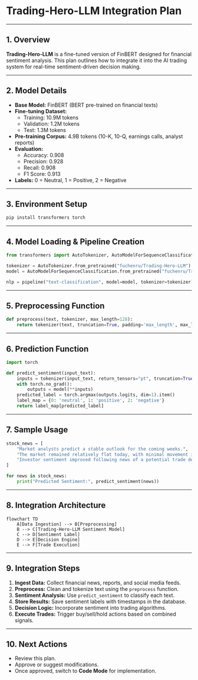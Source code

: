 # Trading-Hero-LLM Integration Plan

---

## 1. Overview

**Trading-Hero-LLM** is a fine-tuned version of FinBERT designed for financial sentiment analysis. This plan outlines how to integrate it into the AI trading system for real-time sentiment-driven decision making.

---

## 2. Model Details

- **Base Model:** FinBERT (BERT pre-trained on financial texts)
- **Fine-tuning Dataset:**
  - Training: 10.9M tokens
  - Validation: 1.2M tokens
  - Test: 1.3M tokens
- **Pre-training Corpus:** 4.9B tokens (10-K, 10-Q, earnings calls, analyst reports)
- **Evaluation:**
  - Accuracy: 0.908
  - Precision: 0.928
  - Recall: 0.908
  - F1 Score: 0.913
- **Labels:** 0 = Neutral, 1 = Positive, 2 = Negative

---

## 3. Environment Setup

```bash
pip install transformers torch
```

---

## 4. Model Loading & Pipeline Creation

```python
from transformers import AutoTokenizer, AutoModelForSequenceClassification, pipeline

tokenizer = AutoTokenizer.from_pretrained("fuchenru/Trading-Hero-LLM")
model = AutoModelForSequenceClassification.from_pretrained("fuchenru/Trading-Hero-LLM")

nlp = pipeline("text-classification", model=model, tokenizer=tokenizer)
```

---

## 5. Preprocessing Function

```python
def preprocess(text, tokenizer, max_length=128):
    return tokenizer(text, truncation=True, padding='max_length', max_length=max_length, return_tensors='pt')
```

---

## 6. Prediction Function

```python
import torch

def predict_sentiment(input_text):
    inputs = tokenizer(input_text, return_tensors="pt", truncation=True, padding=True)
    with torch.no_grad():
        outputs = model(**inputs)
    predicted_label = torch.argmax(outputs.logits, dim=1).item()
    label_map = {0: 'neutral', 1: 'positive', 2: 'negative'}
    return label_map[predicted_label]
```

---

## 7. Sample Usage

```python
stock_news = [
    "Market analysts predict a stable outlook for the coming weeks.",
    "The market remained relatively flat today, with minimal movement in stock prices.",
    "Investor sentiment improved following news of a potential trade deal."
]

for news in stock_news:
    print("Predicted Sentiment:", predict_sentiment(news))
```

---

## 8. Integration Architecture

```mermaid
flowchart TD
    A[Data Ingestion] --> B[Preprocessing]
    B --> C[Trading-Hero-LLM Sentiment Model]
    C --> D[Sentiment Label]
    D --> E[Decision Engine]
    E --> F[Trade Execution]
```

---

## 9. Integration Steps

1. **Ingest Data:** Collect financial news, reports, and social media feeds.
2. **Preprocess:** Clean and tokenize text using the `preprocess` function.
3. **Sentiment Analysis:** Use `predict_sentiment` to classify each text.
4. **Store Results:** Save sentiment labels with timestamps in the database.
5. **Decision Logic:** Incorporate sentiment into trading algorithms.
6. **Execute Trades:** Trigger buy/sell/hold actions based on combined signals.

---

## 10. Next Actions

- Review this plan.
- Approve or suggest modifications.
- Once approved, switch to **Code Mode** for implementation.